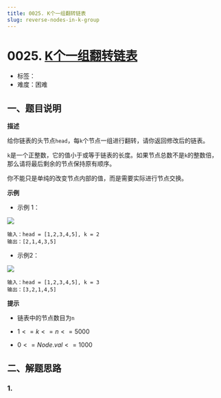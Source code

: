 ```yaml
---
title: 0025. K个一组翻转链表
slug: reverse-nodes-in-k-group
---
```


# 0025. [K个一组翻转链表](https://leetcode.cn/problems/reverse-nodes-in-k-group/)

- 标签：
- 难度：困难

## 一、题目说明

**描述**

给你链表的头节点`head`，每`k`个节点一组进行翻转，请你返回修改后的链表。

`k`是一个正整数，它的值小于或等于链表的长度。如果节点总数不是`k`的整数倍，那么请将最后剩余的节点保持原有顺序。

你不能只是单纯的改变节点内部的值，而是需要实际进行节点交换。

**示例**

* 示例 1：

![](https://cdn.jsdelivr.net/gh/wecdn/img_0/2023/202304091649936.jpg)

```text
输入：head = [1,2,3,4,5], k = 2
输出：[2,1,4,3,5]
```

* 示例2：

![](https://cdn.jsdelivr.net/gh/wecdn/img_0/2023/202304091650185.jpg)

```text
输入：head = [1,2,3,4,5], k = 3
输出：[3,2,1,4,5]
```

**提示**

* 链表中的节点数目为`n`

* $1 <= k <= n <= 5000$

* $0 <= Node.val <= 1000$

## 二、解题思路

### 1.
